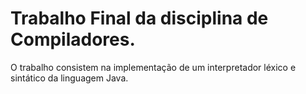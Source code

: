 # Trabalho Final da disciplina de Compiladores.

O trabalho consistem na implementação de um interpretador léxico e sintático da linguagem Java.
